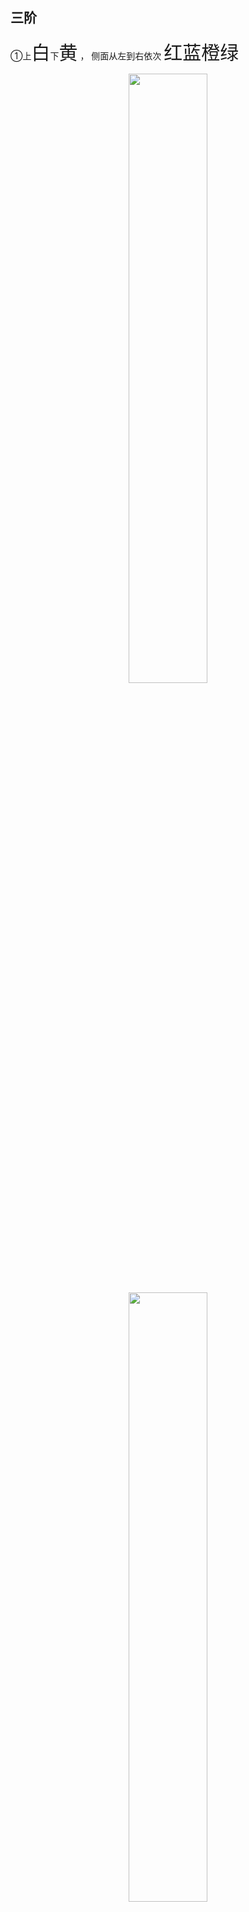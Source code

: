 ## 三阶

①上<font style = "font-size : 30px">白</font>下<font style=" font-size : 30px">黄</font> ， 侧面从左到右依次 <font style = "font-size : 30px ;">红蓝橙绿 </font>

<div align = center><img src = "https://pic4.zhimg.com/80/v2-f798b88fd64f9a00b3d793dac3026a6b_720w.webp" width =50%> </div>

<div align = center>
    <img src = "https://pic4.zhimg.com/80/v2-55eb25b68707b278a02c4f46d34c3427_720w.webp" width = 50% >
</div>

②拼棱块 ： 